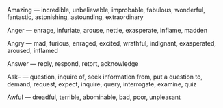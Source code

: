 Amazing — incredible, unbelievable, improbable, fabulous, wonderful, fantastic, astonishing, astounding, extraordinary

Anger — enrage, infuriate, arouse, nettle, exasperate, inflame, madden

Angry — mad, furious, enraged, excited, wrathful, indignant, exasperated, aroused, inflamed

Answer — reply, respond, retort, acknowledge

Ask– — question, inquire of, seek information from, put a question to, demand, request, expect, inquire, query, interrogate, examine, quiz

Awful — dreadful, terrible, abominable, bad, poor, unpleasant
